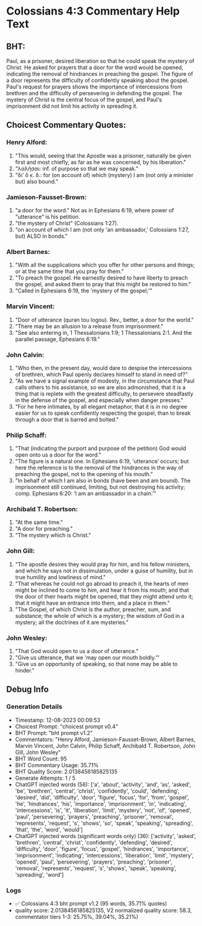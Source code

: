 # Colossians 4:3 Commentary Help Text

## BHT:
Paul, as a prisoner, desired liberation so that he could speak the mystery of Christ. He asked for prayers that a door for the word would be opened, indicating the removal of hindrances in preaching the gospel. The figure of a door represents the difficulty of confidently speaking about the gospel. Paul's request for prayers shows the importance of intercessions from brethren and the difficulty of persevering in defending the gospel. The mystery of Christ is the central focus of the gospel, and Paul's imprisonment did not limit his activity in spreading it.

## Choicest Commentary Quotes:
### Henry Alford:
1. "This would, seeing that the Apostle was a prisoner, naturally be given first and most chiefly, as far as he was concerned, by his liberation."
2. "λαλῆσαι: inf. of purpose so that we may speak."
3. "διʼ ὃ κ. δ.: for (on account of) which (mystery) I am (not only a minister but) also bound."

### Jamieson-Fausset-Brown:
1. "a door for the word." Not as in Ephesians 6:19, where power of "utterance" is his petition.
2. "the mystery of Christ" (Colossians 1:27).
3. "on account of which I am (not only 'an ambassador,' Colossians 1:27, but) ALSO in bonds."

### Albert Barnes:
1. "With all the supplications which you offer for other persons and things; or at the same time that you pray for them."
2. "To preach the gospel. He earnestly desired to have liberty to preach the gospel, and asked them to pray that this might be restored to him."
3. "Called in Ephesians 6:19, the 'mystery of the gospel;'"

### Marvin Vincent:
1. "Door of utterance (quran tou logou). Rev., better, a door for the world." 
2. "There may be an allusion to a release from imprisonment."
3. "See also entering in, 1 Thessalonians 1:9; 1 Thessalonians 2:1. And the parallel passage, Ephesians 6:19."

### John Calvin:
1. "Who then, in the present day, would dare to despise the intercessions of brethren, which Paul openly declares himself to stand in need of?"
2. "As we have a signal example of modesty, in the circumstance that Paul calls others to his assistance, so we are also admonished, that it is a thing that is replete with the greatest difficulty, to persevere steadfastly in the defense of the gospel, and especially when danger presses."
3. "For he here intimates, by all elegant metaphor, that it is in no degree easier for us to speak confidently respecting the gospel, than to break through a door that is barred and bolted."

### Philip Schaff:
1. "That (indicating the purport and purpose of the petition) God would open onto us a door for the word."
2. "The figure is a natural one. In Ephesians 6:19, ‘utterance’ occurs; but here the reference is to the removal of the hindrances in the way of preaching the gospel, not to the opening of his mouth."
3. "In behalf of which I am also in bonds (have been and am bound). The imprisonment still continued, limiting, but not destroying his activity; comp. Ephesians 6:20: ‘I am an ambassador in a chain.’"

### Archibald T. Robertson:
1. "At the same time."
2. "A door for preaching."
3. "The mystery which is Christ."

### John Gill:
1. "The apostle desires they would pray for him, and his fellow ministers, and which he says not in dissimulation, under a guise of humility, but in true humility and lowliness of mind."
2. "That whereas he could not go abroad to preach it, the hearts of men might be inclined to come to him, and hear it from his mouth; and that the door of their hearts might be opened, that they might attend unto it; that it might have an entrance into them, and a place in them."
3. "The Gospel, of which Christ is the author, preacher, sum, and substance; the whole of which is a mystery; the wisdom of God in a mystery; all the doctrines of it are mysteries."

### John Wesley:
1. "That God would open to us a door of utterance." 
2. "Give us utterance, that we 'may open our mouth boldly.'"
3. "Give us an opportunity of speaking, so that none may be able to hinder."


## Debug Info
### Generation Details
- Timestamp: 12-08-2023 00:09:53
- Choicest Prompt: "choicest prompt v0.4"
- BHT Prompt: "bht prompt v1.2"
- Commentators: "Henry Alford, Jamieson-Fausset-Brown, Albert Barnes, Marvin Vincent, John Calvin, Philip Schaff, Archibald T. Robertson, John Gill, John Wesley"
- BHT Word Count: 95
- BHT Commentary Usage: 35.71%
- BHT Quality Score: 2.0138456185825135
- Generate Attempts: 1 / 5
- ChatGPT injected words (56):
	['a', 'about', 'activity', 'and', 'as', 'asked', 'be', 'brethren', 'central', 'christ', 'confidently', 'could', 'defending', 'desired', 'did', 'difficulty', 'door', 'figure', 'focus', 'for', 'from', 'gospel', 'he', 'hindrances', 'his', 'importance', 'imprisonment', 'in', 'indicating', 'intercessions', 'is', 'it', 'liberation', 'limit', 'mystery', 'not', 'of', 'opened', 'paul', 'persevering', 'prayers', 'preaching', 'prisoner', 'removal', 'represents', 'request', 's', 'shows', 'so', 'speak', 'speaking', 'spreading', 'that', 'the', 'word', 'would']
- ChatGPT injected words (significant words only) (36):
	['activity', 'asked', 'brethren', 'central', 'christ', 'confidently', 'defending', 'desired', 'difficulty', 'door', 'figure', 'focus', 'gospel', 'hindrances', 'importance', 'imprisonment', 'indicating', 'intercessions', 'liberation', 'limit', 'mystery', 'opened', 'paul', 'persevering', 'prayers', 'preaching', 'prisoner', 'removal', 'represents', 'request', 's', 'shows', 'speak', 'speaking', 'spreading', 'word']

### Logs
- ✅ Colossians 4:3 bht prompt v1.2 (95 words, 35.71% quotes)
- quality score: 2.0138456185825135, V2 normalized quality score: 58.3, commentator tiers 1-3: 25.75%, 39.04%, 35.21%)